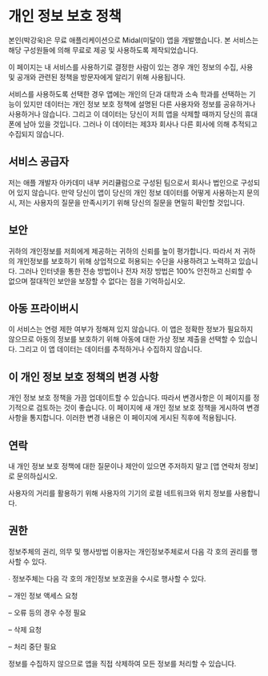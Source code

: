 # 개인 정보 보호 정책

본인(박강욱)은 무료 애플리케이션으로 Midal(미달이) 앱을 개발했습니다. 
본 서비스는 해당 구성원들에 의해 무료로 제공 및 사용하도록 제작되었습니다.

이 페이지는 내 서비스를 사용하기로 결정한 사람이 있는 경우 개인 정보의 수집, 사용 및 공개와 관련된 정책을 방문자에게 알리기 위해 사용됩니다.

서비스를 사용하도록 선택한 경우 앱에는 개인의 단과 대학과 소속 학과를 선택하는 기능이 있지만 데이터는 개인 정보 보호 정책에 설명된 다른 사용자와 정보를 공유하거나 사용하거나 않습니다. 그리고 이 데이터는 당신이 저희 앱을 삭제할 때까지 당신의 휴대폰에 남아 있을 것입니다. 그러나 이 데이터는 제3자 회사나 다른 회사에 의해 추적되고 수집되지 않습니다.


## 서비스 공급자
저는 애플 개발자 아카데미 내부 커리큘럼으로 구성된 팀으로서 회사나 법인으로 구성되어 있지 않습니다. 만약 당신이 앱이 당신의 개인 정보 데이터를 어떻게 사용하는지 문의 시,
저는 사용자의 질문을 만족시키기 위해 당신의 질문을 면밀히 확인할 것입니다.

## 보안
귀하의 개인정보를 저희에게 제공하는 귀하의 신뢰를 높이 평가합니다. 따라서 저 귀하의 개인정보를 보호하기 위해 상업적으로 허용되는 수단을 사용하려고 노력하고 있습니다.
그러나 인터넷을 통한 전송 방법이나 전자 저장 방법은 100% 안전하고 신뢰할 수 없으며 절대적인 보안을 보장할 수 없다는 점을 기억하십시오.

## 아동 프라이버시
이 서비스는 연령 제한 여부가 정해져 있지 않습니다. 이 앱은 정확한 정보가 필요하지 않으므로 아동의 정보를 보호하기 위해 아동에 대한 가상 정보 제출을 선택할 수 있습니다. 
그리고 이 앱 데이터는 데이터를 추적하거나 수집하지 않습니다.

## 이 개인 정보 보호 정책의 변경 사항

개인 정보 보호 정책을 가끔 업데이트할 수 있습니다. 따라서 변경사항은 이 페이지를 정기적으로 검토하는 것이 좋습니다. 
이 페이지에 새 개인 정보 보호 정책을 게시하여 변경 사항을 통지합니다. 이러한 변경 내용은 이 페이지에 게시된 직후에 적용됩니다.

## 연락
내 개인 정보 보호 정책에 대한 질문이나 제안이 있으면 주저하지 말고 [앱 연락처 정보]로 문의하십시오.

사용자의 거리를 활용하기 위해 사용자의 기기의 로컬 네트워크와 위치 정보를 사용합니다.

## 권한
정보주체의 권리, 의무 및 행사방법 이용자는 개인정보주체로서 다음 각 호의 권리를 행사할 수 있다.

∙ 정보주체는 다음 각 호의 개인정보 보호권을 수시로 행사할 수 있다.

– 개인 정보 액세스 요청

– 오류 등의 경우 수정 필요

– 삭제 요청

– 처리 중단 필요

정보를 수집하지 않으므로 앱을 직접 삭제하여 모든 정보를 처리할 수 있습니다.
